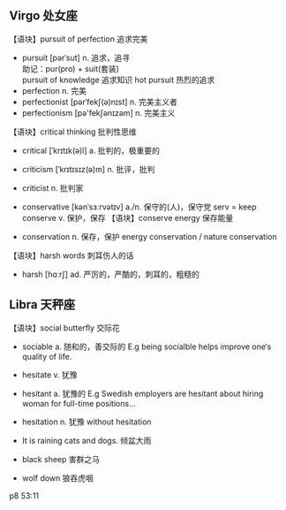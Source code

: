 ## Virgo 处女座

【语块】pursuit of perfection 追求完美
- pursuit [pərˈsut] n. 追求，追寻  
   助记：pur(pro) + suit(套装)   
   pursuit of knowledge  追求知识
   hot pursuit  热烈的追求
- perfection n. 完美
- perfectionist [pərˈfekʃ(ə)nɪst] n. 完美主义者
- perfectionism [pə'fekʃənɪzəm] n. 完美主义

【语块】critical thinking 批判性思维
- critical [ˈkrɪtɪk(ə)l] a. 批判的，极重要的
- criticism [ˈkrɪtɪsɪz(ə)m] n. 批评，批判
- criticist n. 批判家

- conservative [kənˈsɜːrvətɪv] a./n. 保守的(人)，保守党
   serv = keep
   conserve v. 保护，保存
   【语块】conserve energy 保存能量
- conservation n. 保存，保护
   energy conservation / nature conservation

【语块】harsh words 刺耳伤人的话
- harsh [hɑːrʃ] ad. 严厉的，严酷的，刺耳的，粗糙的

## Libra 天秤座

 【语块】social butterfly 交际花
- sociable a. 随和的，善交际的
   E.g being socialble helps improve one‘s quality of life.
- hesitate v. 犹豫
- hesitant a. 犹豫的
   E.g Swedish employers are hesitant about hiring woman for full-time positions...
- hesitation n. 犹豫
   without hesitation

 - It is raining cats and dogs. 倾盆大雨
 - black sheep 害群之马
 - wolf down 狼吞虎咽

p8 53:11